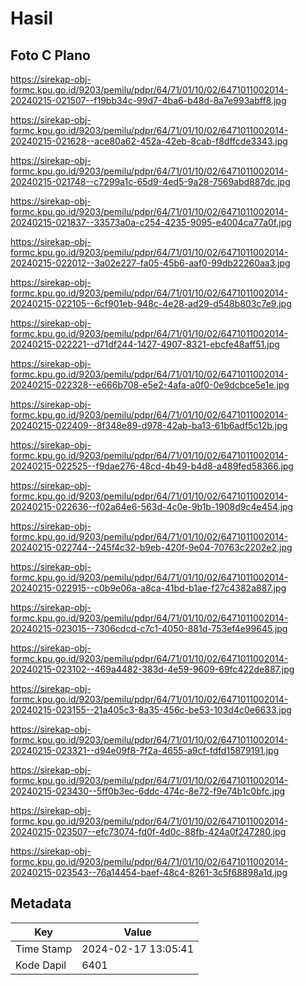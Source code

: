 # Hasil

## Foto C Plano

https://sirekap-obj-formc.kpu.go.id/9203/pemilu/pdpr/64/71/01/10/02/6471011002014-20240215-021507--f19bb34c-99d7-4ba6-b48d-8a7e993abff8.jpg

https://sirekap-obj-formc.kpu.go.id/9203/pemilu/pdpr/64/71/01/10/02/6471011002014-20240215-021628--ace80a62-452a-42eb-8cab-f8dffcde3343.jpg

https://sirekap-obj-formc.kpu.go.id/9203/pemilu/pdpr/64/71/01/10/02/6471011002014-20240215-021748--c7299a1c-65d9-4ed5-9a28-7569abd887dc.jpg

https://sirekap-obj-formc.kpu.go.id/9203/pemilu/pdpr/64/71/01/10/02/6471011002014-20240215-021837--33573a0a-c254-4235-9095-e4004ca77a0f.jpg

https://sirekap-obj-formc.kpu.go.id/9203/pemilu/pdpr/64/71/01/10/02/6471011002014-20240215-022012--3a02e227-fa05-45b6-aaf0-99db22260aa3.jpg

https://sirekap-obj-formc.kpu.go.id/9203/pemilu/pdpr/64/71/01/10/02/6471011002014-20240215-022105--6cf901eb-948c-4e28-ad29-d548b803c7e9.jpg

https://sirekap-obj-formc.kpu.go.id/9203/pemilu/pdpr/64/71/01/10/02/6471011002014-20240215-022221--d71df244-1427-4907-8321-ebcfe48aff51.jpg

https://sirekap-obj-formc.kpu.go.id/9203/pemilu/pdpr/64/71/01/10/02/6471011002014-20240215-022328--e666b708-e5e2-4afa-a0f0-0e9dcbce5e1e.jpg

https://sirekap-obj-formc.kpu.go.id/9203/pemilu/pdpr/64/71/01/10/02/6471011002014-20240215-022409--8f348e89-d978-42ab-ba13-61b6adf5c12b.jpg

https://sirekap-obj-formc.kpu.go.id/9203/pemilu/pdpr/64/71/01/10/02/6471011002014-20240215-022525--f9dae276-48cd-4b49-b4d8-a489fed58366.jpg

https://sirekap-obj-formc.kpu.go.id/9203/pemilu/pdpr/64/71/01/10/02/6471011002014-20240215-022636--f02a64e6-563d-4c0e-9b1b-1908d9c4e454.jpg

https://sirekap-obj-formc.kpu.go.id/9203/pemilu/pdpr/64/71/01/10/02/6471011002014-20240215-022744--245f4c32-b9eb-420f-9e04-70763c2202e2.jpg

https://sirekap-obj-formc.kpu.go.id/9203/pemilu/pdpr/64/71/01/10/02/6471011002014-20240215-022915--c0b9e06a-a8ca-41bd-b1ae-f27c4382a887.jpg

https://sirekap-obj-formc.kpu.go.id/9203/pemilu/pdpr/64/71/01/10/02/6471011002014-20240215-023015--7306cdcd-c7c1-4050-881d-753ef4e99645.jpg

https://sirekap-obj-formc.kpu.go.id/9203/pemilu/pdpr/64/71/01/10/02/6471011002014-20240215-023102--469a4482-383d-4e59-9609-69fc422de887.jpg

https://sirekap-obj-formc.kpu.go.id/9203/pemilu/pdpr/64/71/01/10/02/6471011002014-20240215-023155--21a405c3-8a35-456c-be53-103d4c0e6633.jpg

https://sirekap-obj-formc.kpu.go.id/9203/pemilu/pdpr/64/71/01/10/02/6471011002014-20240215-023321--d94e09f8-7f2a-4655-a9cf-fdfd15879191.jpg

https://sirekap-obj-formc.kpu.go.id/9203/pemilu/pdpr/64/71/01/10/02/6471011002014-20240215-023430--5ff0b3ec-6ddc-474c-8e72-f9e74b1c0bfc.jpg

https://sirekap-obj-formc.kpu.go.id/9203/pemilu/pdpr/64/71/01/10/02/6471011002014-20240215-023507--efc73074-fd0f-4d0c-88fb-424a0f247280.jpg

https://sirekap-obj-formc.kpu.go.id/9203/pemilu/pdpr/64/71/01/10/02/6471011002014-20240215-023543--76a14454-baef-48c4-8261-3c5f68898a1d.jpg


## Metadata

| Key        | Value               |
| ---------- | ------------------- |
| Time Stamp | 2024-02-17 13:05:41 |
| Kode Dapil | 6401                |



